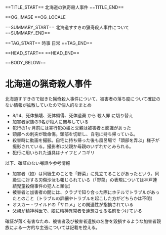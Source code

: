 ==TITLE_START==
北海道の猟奇殺人事件
==TITLE_END==

==OG_IMAGE 
==OG_LOCALE 

==SUMMARY_START==
北海道すすきの猟奇殺人事件について
==SUMMARY_END==

==TAG_START==
時事 日常
==TAG_END==

==HEAD_START==
==HEAD_END==

==BODY_BELOW==

# 北海道の猟奇殺人事件

北海道すすきので起きた猟奇殺人事件について、被害者の落ち度について確証のない情報が拡散していたので個人的なまとめ

* 8/14、死体損壊、死体領得、死体遺棄 から 殺人罪 に切り替え
* 加害者家族の3名が殺人に関与している
* 犯行の1ヶ月前には実行犯の娘と父親は被害者と面識があった
* 頸部への刺突が致命傷。頭部を切断し、自宅に持ち帰っている。
* 殺害時に動画を撮影。自宅に持ち帰った後も風呂場で「頭部を弄ぶ」様子が撮影されている。撮影者は父親か母親のいずれかとみられる。
* 犯行に用いられた道具はナイフとノコギリ

以下、確証のない噂話や参考情報

* 加害者（娘）は同級生のことを「野菜」に見立てることがあったという。同級生に対する刃傷沙汰も報じられている（「野菜」の表現については神戸連続児童殺傷事件の犯人と類似）
* 被害者と加害者の間には、クラブで知り合った際にホテルでトラブルがあったとのこと（トラブルの詳細やトラブルを起こした方がどちらかは不明）
* オスカー・ワイルドの「サロメ」との関連性が指摘されている
* 父親が精神科医で、娘に精神異常者を連想させる名前をつけている

確証が薄く有害なため、被害者及び被害者遺族の名誉を毀損するような加害者親族による一方的な主張については記載を控える。

